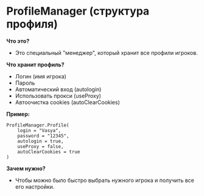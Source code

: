 # ProfileManager (структура профиля)

**Что это?**
- Это специальный "менеджер", который хранит все профили игроков.

**Что хранит профиль?**
- Логин (имя игрока)
- Пароль
- Автоматический вход (autologin)
- Использовать прокси (useProxy)
- Автоочистка cookies (autoClearCookies)

**Пример:**
```
ProfileManager.Profile(
    login = "Vasya",
    password = "12345",
    autologin = true,
    useProxy = false,
    autoClearCookies = true
)
```

**Зачем нужно?**
- Чтобы можно было быстро выбрать нужного игрока и получить все его настройки.
